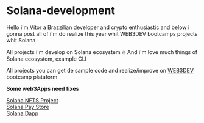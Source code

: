 # Solana-development

Hello i'm Vitor a Brazzilian developer and crypto enthusiastic and below i gonna post all of i'm do realize this year whit WEB3DEV bootcamps projects whit Solana

All projects i'm develop on Solana ecosystem 🔥 And i'm love much things of Solana ecosystem, example CLI

All projects you can get de sample code and realize/improve on [WEB3DEV](https://bootcamp.web3dev.com.br/) bootcamp plataform  

**Some web3Apps need fixes**

[Solana NFTS Project](https://solana-nf-ts-mint.vercel.app/)<br>
[Solana Pay Store](https://solana-pay-store-kymxcvjjv-vitormancio.vercel.app/)<br>
[Solana Dapp](https://portal-gif-vitordev.vercel.app/)

